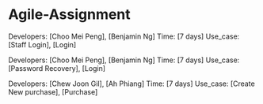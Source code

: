 # Agile-Assignment

Developers: [Choo Mei Peng], [Benjamin Ng]
Time: [7 days]
Use_case: [Staff Login], [Login]

Developers: [Choo Mei Peng], [Benjamin Ng]
Time: [7 days]
Use_case: [Password Recovery], [Login]

Developers: [Chew Joon Gil], [Ah Phiang]
Time: [7 days]
Use_case: [Create New purchase], [Purchase]
